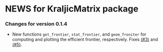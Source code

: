 # NEWS for KraljicMatrix package


### Changes for version 0.1.4
* New functions `get_frontier`, `stat_frontier`, and `geom_froniter` for computing and plotting the efficient frontier, respectively. Fixes [(#3)](https://github.com/AFIT-R/KraljicMatrix/issues/3) and [(#5)](https://github.com/AFIT-R/KraljicMatrix/issues/5).
